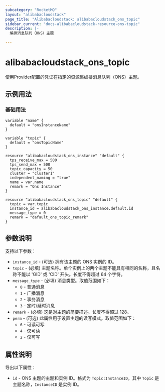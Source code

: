 ```yaml
---
subcategory: "RocketMQ"
layout: "alibabacloudstack"
page_title: "Alibabacloudstack: alibabacloudstack_ons_topic"
sidebar_current: "docs-alibabacloudstack-resource-ons-topic"
description: |-
  编排消息队列（ONS）主题

---
```


# alibabacloudstack_ons_topic

使用Provider配置的凭证在指定的资源集编排消息队列（ONS）主题。


## 示例用法

### 基础用法

```
variable "name" {
  default = "onsInstanceName"
}

variable "topic" {
  default = "onsTopicName"
}

resource "alibabacloudstack_ons_instance" "default" {
  tps_receive_max = 500
  tps_send_max = 500
  topic_capacity = 50
  cluster = "cluster1"
  independent_naming = "true"
  name = var.name
  remark = "Ons Instance"
}

resource "alibabacloudstack_ons_topic" "default" {
  topic = var.topic
  instance_id = alibabacloudstack_ons_instance.default.id
  message_type = 0
  remark = "dafault_ons_topic_remark"
}
```

## 参数说明

支持以下参数：

* `instance_id` - (可选) 拥有该主题的 ONS 实例的 ID。
* `topic` - (必填) 主题名称。单个实例上的两个主题不能具有相同的名称，且名称不能以 'GID' 或 'CID' 开头。长度不得超过 64 个字符。
* `message_type` - (必填) 消息类型。取值范围如下：
  * `0` - 普通消息
  * `1` - 广播消息
  * `2` - 事务消息
  * `3` - 定时/延时消息
* `remark` - (必填) 这是对主题的简要描述。长度不得超过 128。
* `perm` - (可选) 此属性用于设置主题的读写模式。取值范围如下：
  * `6` - 可读可写
  * `4` - 仅可读
  * `2` - 仅可写

## 属性说明

导出以下属性：

* `id` - ONS 主题的主题和实例 ID。格式为 `Topic:InstanceID`，其中 `Topic` 是主题名称，`InstanceID` 是实例 ID。